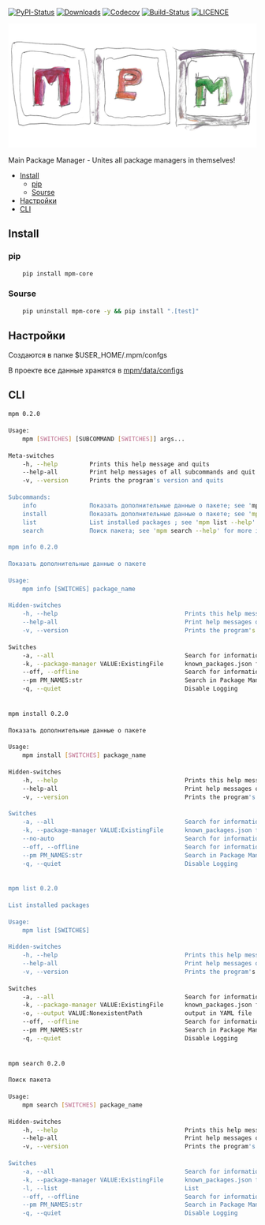 [![PyPI-Status](https://img.shields.io/pypi/v/mpm-core.svg)](https://pypi.python.org/pypi/mpm-core)
[![Downloads](https://pepy.tech/badge/mpm-core)](https://pepy.tech/project/mpm-core)
[![Codecov](https://codecov.io/github/dodo325/mpm/coverage.svg?branch=master)](https://codecov.io/github/dodo325/mpm?branch=master)
[![Build-Status](https://travis-ci.org/dodo325/mpm.svg?branch=master)](https://travis-ci.org/dodo325/mpm)
[![LICENCE](https://img.shields.io/cran/l/mpm?logo=ddd)](https://github.com/dodo325/mpm/blob/master/LICENSE)

![](./logo1_mpm.png)

Main Package Manager - Unites all package managers in themselves!
- [Install](#install)
  - [pip](#pip)
  - [Sourse](#sourse)
- [Настройки](#настройки)
- [CLI](#cli)

## Install
### pip
```bash
    pip install mpm-core
```

### Sourse
```bash
    pip uninstall mpm-core -y && pip install ".[test]"
```
## Настройки
Создаются в папке $USER_HOME/.mpm/confgs

В проекте все данные хранятся в [mpm/data/configs](mpm/data/configs/README.md)

## CLI
```bash
mpm 0.2.0

Usage:
    mpm [SWITCHES] [SUBCOMMAND [SWITCHES]] args...

Meta-switches
    -h, --help         Prints this help message and quits
    --help-all         Print help messages of all subcommands and quit
    -v, --version      Prints the program's version and quits

Subcommands:
    info               Показать дополнительные данные о пакете; see 'mpm info --help' for more info
    install            Показать дополнительные данные о пакете; see 'mpm install --help' for more info
    list               List installed packages ; see 'mpm list --help' for more info
    search             Поиск пакета; see 'mpm search --help' for more info

mpm info 0.2.0

Показать дополнительные данные о пакете

Usage:
    mpm info [SWITCHES] package_name

Hidden-switches
    -h, --help                                    Prints this help message and quits
    --help-all                                    Print help messages of all subcommands and quit
    -v, --version                                 Prints the program's version and quits

Switches
    -a, --all                                     Search for information not only the known_packages
    -k, --package-manager VALUE:ExistingFile      known_packages.json file
    --off, --offline                              Search for information not only in local the known_packages
    --pm PM_NAMES:str                             Search in Package Manager: ['apt-get', 'conda', 'snap', 'npm', 'pip', 'apt']; may be given multiple times
    -q, --quiet                                   Disable Logging


mpm install 0.2.0

Показать дополнительные данные о пакете

Usage:
    mpm install [SWITCHES] package_name

Hidden-switches
    -h, --help                                    Prints this help message and quits
    --help-all                                    Print help messages of all subcommands and quit
    -v, --version                                 Prints the program's version and quits

Switches
    -a, --all                                     Search for information not only the known_packages
    -k, --package-manager VALUE:ExistingFile      known_packages.json file
    --no-auto                                     Search for information not only in local the known_packages
    --off, --offline                              Search for information not only in local the known_packages
    --pm PM_NAMES:str                             Search in Package Manager: ['apt-get', 'conda', 'snap', 'npm', 'pip', 'apt']; may be given multiple times
    -q, --quiet                                   Disable Logging


mpm list 0.2.0

List installed packages

Usage:
    mpm list [SWITCHES] 

Hidden-switches
    -h, --help                                    Prints this help message and quits
    --help-all                                    Print help messages of all subcommands and quit
    -v, --version                                 Prints the program's version and quits

Switches
    -a, --all                                     Search for information not only the known_packages
    -k, --package-manager VALUE:ExistingFile      known_packages.json file
    -o, --output VALUE:NonexistentPath            output in YAML file
    --off, --offline                              Search for information not only in local the known_packages
    --pm PM_NAMES:str                             Search in Package Manager: ['apt-get', 'conda', 'snap', 'npm', 'pip', 'apt']; may be given multiple times
    -q, --quiet                                   Disable Logging


mpm search 0.2.0

Поиск пакета

Usage:
    mpm search [SWITCHES] package_name

Hidden-switches
    -h, --help                                    Prints this help message and quits
    --help-all                                    Print help messages of all subcommands and quit
    -v, --version                                 Prints the program's version and quits

Switches
    -a, --all                                     Search for information not only the known_packages
    -k, --package-manager VALUE:ExistingFile      known_packages.json file
    -l, --list                                    List
    --off, --offline                              Search for information not only in local the known_packages
    --pm PM_NAMES:str                             Search in Package Manager: ['apt-get', 'conda', 'snap', 'npm', 'pip', 'apt']; may be given multiple times
    -q, --quiet                                   Disable Logging
```